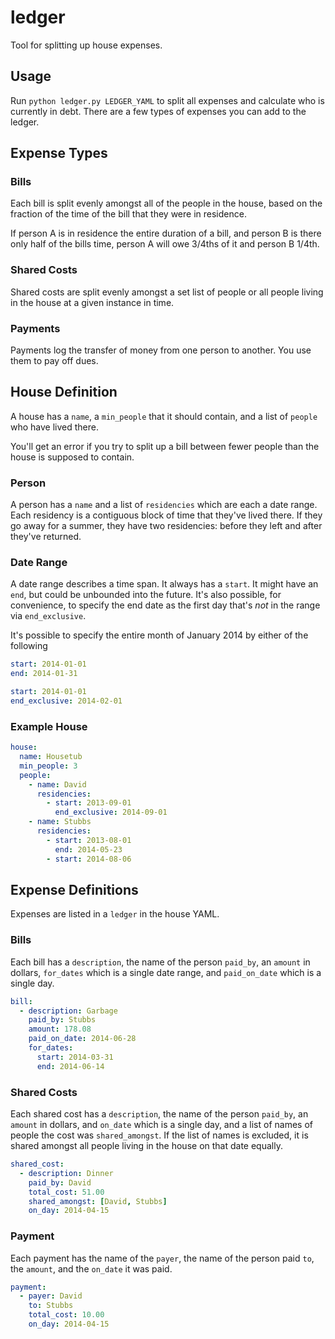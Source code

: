 ledger
======
Tool for splitting up house expenses.

Usage
-----
Run `python ledger.py LEDGER_YAML` to split all expenses and calculate who is currently in debt. There are a few types of expenses you can add to the ledger.

Expense Types
-------------
### Bills
Each bill is split evenly amongst all of the people in the house, based on the fraction of the time of the bill that they were in residence.

If person A is in residence the entire duration of a bill, and person B is there only half of the bills time, person A will owe 3/4ths of it and person B 1/4th.

### Shared Costs
Shared costs are split evenly amongst a set list of people or all people living in the house at a given instance in time.

### Payments
Payments log the transfer of money from one person to another. You use them to pay off dues.

House Definition
----------------
A house has a `name`, a `min_people` that it should contain, and a list of `people` who have lived there.

You'll get an error if you try to split up a bill between fewer people than the house is supposed to contain.

### Person
A person has a `name` and a list of `residencies` which are each a date range. Each residency is a contiguous block of time that they've lived there. If they go away for a summer, they have two residencies: before they left and after they've returned.

### Date Range
A date range describes a time span. It always has a `start`. It might have an `end`, but could be unbounded into the future. It's also possible, for convenience, to specify the end date as the first day that's _not_ in the range via `end_exclusive`.

It's possible to specify the entire month of January 2014 by either of the following
```yaml
start: 2014-01-01
end: 2014-01-31

start: 2014-01-01
end_exclusive: 2014-02-01
```

### Example House
```yaml
house:
  name: Housetub
  min_people: 3
  people:
    - name: David
      residencies:
        - start: 2013-09-01
          end_exclusive: 2014-09-01
    - name: Stubbs
      residencies:
        - start: 2013-08-01
          end: 2014-05-23
        - start: 2014-08-06
```

Expense Definitions
-------------------
Expenses are listed in a `ledger` in the house YAML.

### Bills
Each bill has a `description`, the name of the person `paid_by`, an `amount` in dollars, `for_dates` which is a single date range, and `paid_on_date` which is a single day.

```yaml
bill:
  - description: Garbage
    paid_by: Stubbs
    amount: 178.08
    paid_on_date: 2014-06-28
    for_dates:
      start: 2014-03-31
      end: 2014-06-14
```

### Shared Costs
Each shared cost has a `description`, the name of the person `paid_by`, an `amount` in dollars, and `on_date` which is a single day, and a list of names of people the cost was `shared_amongst`. If the list of names is excluded, it is shared amongst all people living in the house on that date equally.

```yaml
shared_cost:
  - description: Dinner
    paid_by: David
    total_cost: 51.00
    shared_amongst: [David, Stubbs]
    on_day: 2014-04-15
```

### Payment
Each payment has the name of the `payer`, the name of the person paid `to`, the `amount`, and the `on_date` it was paid.

```yaml
payment:
  - payer: David
    to: Stubbs
    total_cost: 10.00
    on_day: 2014-04-15
```
